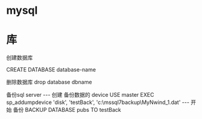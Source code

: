 # mysql


# 库


创建数据库

CREATE DATABASE database-name

删除数据库
drop database dbname

备份sql server
--- 创建 备份数据的 device
USE master
EXEC sp_addumpdevice 'disk', 'testBack', 'c:\mssql7backup\MyNwind_1.dat'
--- 开始 备份
BACKUP DATABASE pubs TO testBack





























